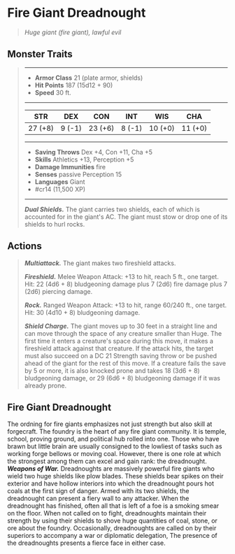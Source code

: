 # Fire Giant Dreadnought
>*Huge giant (fire giant), lawful evil*
## Monster Traits
>___
>- **Armor Class** 21 (plate armor, shields)
>- **Hit Points** 187 (15d12 + 90)
>- **Speed** 30 ft.
>___
>|STR|DEX|CON|INT|WIS|CHA|
>|:---:|:---:|:---:|:---:|:---:|:---:|
>|27 (+8)|9 (-1)|23 (+6)|8 (-1)|10 (+0)|11 (+0)|
>___
>- **Saving Throws** Dex +4, Con +11, Cha +5
>- **Skills** Athletics +13, Perception +5
>- **Damage Immunities** fire
>- **Senses** passive Perception 15
>- **Languages** Giant
>- #cr14 (11,500 XP)
>___
>***Dual Shields.*** The giant carries two shields, each of which is accounted for in the giant's AC. The giant must stow or drop one of its shields to hurl rocks.  
>
## Actions
>***Multiattack.*** The giant makes two fireshield attacks.  
>
>***Fireshield.*** Melee Weapon Attack: +13 to hit, reach 5 ft., one target. Hit: 22 (4d6 + 8) bludgeoning damage plus 7 (2d6) fire damage plus 7 (2d6) piercing damage.  
>
>***Rock.*** Ranged Weapon Attack: +13 to hit, range 60/240 ft., one target. Hit: 30 (4d10 + 8) bludgeoning damage.  
>
>***Shield Charge.*** The giant moves up to 30 feet in a straight line and can move through the space of any creature smaller than Huge. The first time it enters a creature's space during this move, it makes a fireshield attack against that creature. If the attack hits, the target must also succeed on a DC 21 Strength saving throw or be pushed ahead of the giant for the rest of this move. If a creature fails the save by 5 or more, it is also knocked prone and takes 18 (3d6 + 8) bludgeoning damage, or 29 (6d6 + 8) bludgeoning damage if it was already prone.
## Fire Giant Dreadnought
The ordning for fire giants emphasizes not just strength but also skill at forgecraft. The foundry is the heart of any fire giant community. It is temple, school, proving ground, and political hub rolled into one.
Those who have brawn but little brain are usually consigned to the lowliest of tasks such as working forge bellows or moving coal. However, there is one role at which the strongest among them can excel and gain rank: the dreadnought.
***Weapons of War.***  Dreadnoughts are massively powerful fire giants who wield two huge shields like plow blades. These shields bear spikes on their exterior and have hollow interiors into which the dreadnought pours hot coals at the first sign of danger. Armed with its two shields, the dreadnought can present a fiery wall to any attacker. When the dreadnought has finished, often all that is left of a foe is a smoking smear on the floor.
When not called on to fight, dreadnoughts maintain their strength by using their shields to shove huge quantities of coal, stone, or ore about the foundry. Occasionally, dreadnoughts are called on by their superiors to accompany a war or diplomatic delegation, The presence of the dreadnoughts presents a fierce face in either case.